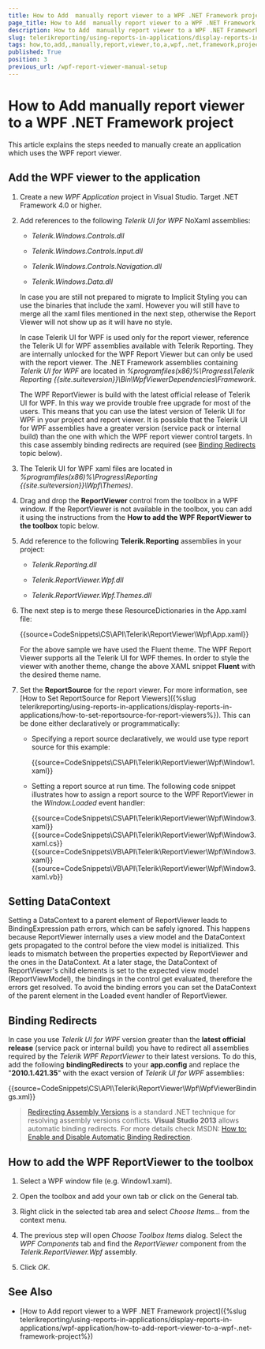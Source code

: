 ```yaml
---
title: How to Add  manually report viewer to a WPF .NET Framework project
page_title: How to Add  manually report viewer to a WPF .NET Framework project 
description: How to Add  manually report viewer to a WPF .NET Framework project
slug: telerikreporting/using-reports-in-applications/display-reports-in-applications/wpf-application/how-to-add--manually-report-viewer-to-a-wpf-.net-framework-project
tags: how,to,add,,manually,report,viewer,to,a,wpf,.net,framework,project
published: True
position: 3
previous_url: /wpf-report-viewer-manual-setup
---
```


# How to Add  manually report viewer to a WPF .NET Framework project

This article explains the steps needed to manually create an application which uses the WPF report viewer. 

## Add the WPF viewer to the application

1. Create a new *WPF Application* project in Visual Studio. Target .NET Framework 4.0 or higher. 

1. Add references to the following *Telerik UI for WPF* NoXaml assemblies: 

	+ *Telerik.Windows.Controls.dll* 

	+ *Telerik.Windows.Controls.Input.dll* 

	+ *Telerik.Windows.Controls.Navigation.dll* 

	+ *Telerik.Windows.Data.dll* 
    
	In case you are still not prepared to migrate to Implicit Styling you can use the binaries that include the xaml. However you will still have to merge all the xaml files mentioned in the next step, otherwise the Report Viewer will not show up as it will have no style. 
	
	In case Telerik UI for WPF is used only for the report viewer, reference the Telerik UI for WPF assemblies available with Telerik Reporting. They are internally unlocked for the WPF Report Viewer but can only be used with the report viewer. The .NET Framework assemblies containing *Telerik UI for WPF* are located in _%programfiles(x86)%\Progress\Telerik Reporting {{site.suiteversion}}\Bin\WpfViewerDependencies\Framework_.
	
	The WPF ReportViewer is build with the latest official release of Telerik UI for WPF. In this way we provide trouble free upgrade for most of the users. This means that you can use the latest version of Telerik UI for WPF in your project and report viewer. It is possible that the Telerik UI for WPF assemblies have a greater version (service pack or internal build) than the one with which the WPF report viewer control targets. In this case assembly binding redirects are required (see [Binding Redirects](#binding-redirects) topic below). 

1. The Telerik UI for WPF xaml files are located in _%programfiles(x86)%\Progress\Reporting {{site.suiteversion}}\Wpf\Themes)_. 

1. Drag and drop the __ReportViewer__ control from the toolbox in a WPF window. If the ReportViewer is not available in the toolbox, you can add it using the instructions from the __How to add the WPF ReportViewer to the toolbox__ topic below. 

1. Add reference to the following __Telerik.Reporting__ assemblies in your project: 

	+ *Telerik.Reporting.dll* 

	+ *Telerik.ReportViewer.Wpf.dll* 

	+ *Telerik.ReportViewer.Wpf.Themes.dll* 

1. The next step is to merge these ResourceDictionaries in the App.xaml file: 

	{{source=CodeSnippets\CS\API\Telerik\ReportViewer\Wpf\App.xaml}}

	For the above sample we have used the Fluent theme. The WPF Report Viewer supports all the Telerik UI for WPF themes. In order to style the viewer with another theme, change the above XAML snippet __Fluent__ with the desired theme name. 

1. Set the __ReportSource__ for the report viewer. For more information, see [How to Set ReportSource for Report Viewers]({%slug telerikreporting/using-reports-in-applications/display-reports-in-applications/how-to-set-reportsource-for-report-viewers%}). This can be done either declaratively or programmatically: 

	+ Specifying a report source declaratively, we would use type report source for this example: 

		{{source=CodeSnippets\CS\API\Telerik\ReportViewer\Wpf\Window1.xaml}}

	+ Setting a report source at run time. The following code snippet illustrates how to assign a report source to the WPF ReportViewer in the *Window.Loaded* event handler: 

		{{source=CodeSnippets\CS\API\Telerik\ReportViewer\Wpf\Window3.xaml}}
		{{source=CodeSnippets\CS\API\Telerik\ReportViewer\Wpf\Window3.xaml.cs}}
		{{source=CodeSnippets\VB\API\Telerik\ReportViewer\Wpf\Window3.xaml}}
		{{source=CodeSnippets\VB\API\Telerik\ReportViewer\Wpf\Window3.xaml.vb}}


## Setting DataContext

Setting a DataContext to a parent element of ReportViewer leads to BindingExpression path errors, which can be safely ignored. This happens because ReportViewer internally uses a view model and the DataContext gets propagated to the control before the view model is initialized. This leads to mismatch between the properties expected by ReportViewer and the ones in the DataContext. At a later stage, the DataContext of ReportViewer's child elements is set to the expected view model (ReportViewModel), the bindings in the control get evaluated, therefore the errors get resolved. To avoid the binding errors you can set the DataContext of the parent element in the Loaded event handler of ReportViewer. 

## Binding Redirects

In case you use *Telerik UI for WPF* version greater than the __latest official release__ (service pack or internal build) you have to redirect all assemblies required by the *Telerik WPF ReportViewer* to their latest versions. To do this, add the following __bindingRedirects__ to your __app.config__ and replace the "__2010.1.421.35__" with the exact version of *Telerik UI for WPF* assemblies: 

{{source=CodeSnippets\CS\API\Telerik\ReportViewer\Wpf\WpfViewerBindings.xml}}

> [Redirecting Assembly Versions](http://msdn.microsoft.com/en-us/library/7wd6ex19(v=vs.110).aspx) is a standard .NET technique for resolving assembly versions conflicts. __Visual Studio 2013__ allows automatic binding redirects. For more details check MSDN: [How to: Enable and Disable Automatic Binding Redirection](http://msdn.microsoft.com/en-us/library/2fc472t2(v=vs.110).aspx). 

## How to add the WPF ReportViewer to the toolbox

1. Select a WPF window file (e.g. Window1.xaml). 

1. Open the toolbox and add your own tab or click on the General tab. 

1. Right click in the selected tab area and select *Choose Items…* from the context menu. 

1. The previous step will open *Choose Toolbox Items* dialog. Select the *WPF Components* tab and find the *ReportViewer* component from the *Telerik.ReportViewer.Wpf* assembly. 

1. Click *OK*.

## See Also

* [How to Add report viewer to a WPF .NET Framework project]({%slug telerikreporting/using-reports-in-applications/display-reports-in-applications/wpf-application/how-to-add-report-viewer-to-a-wpf-.net-framework-project%})
